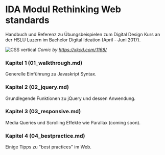 # IDA Modul Rethinking Web standards

Handbuch und Referenz zu Übungsbeispielen zum Digital Design Kurs an der HSLU Luzern im Bachelor Digital Ideation (April - Juni 2017).

![CSS vertical](http://i.imgur.com/ajiIIq3.png)
*Comic by https://xkcd.com/1168/*

### Kapitel 1 (01_walkthrough.md)

Generelle Einführung zu Javaskript Syntax.

### Kapitel 2 (02_jquery.md)

Grundlegende Funktionen zu jQuery und dessen Anwendung.

### Kapitel 3 (03_responsive.md)

Media Queries und Scrolling Effekte wie Parallax (coming soon).

### Kapitel 4 (04_bestpractice.md)

Einige Tipps zu "best practices" im Web.
